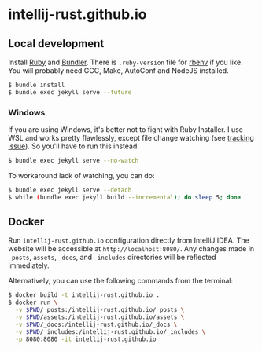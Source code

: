 # intellij-rust.github.io

## Local development

Install [Ruby](https://www.ruby-lang.org) and [Bundler](http://bundler.io/).
There is `.ruby-version` file for [rbenv](https://github.com/rbenv/rbenv) if you like.
You will probably need GCC, Make, AutoConf and NodeJS installed.

```bash
$ bundle install
$ bundle exec jekyll serve --future
```

### Windows

If you are using Windows, it's better not to fight with Ruby Installer. I use WSL and works
pretty flawlessly, except file change watching (see
[tracking issue](https://github.com/Microsoft/BashOnWindows/issues/216)). So you'll have to run
this instead:

```bash
$ bundle exec jekyll serve --no-watch
```

To workaround lack of watching, you can do:

```bash
$ bundle exec jekyll serve --detach
$ while (bundle exec jekyll build --incremental); do sleep 5; done
```

## Docker

Run `intellij-rust.github.io` configuration directly from IntelliJ IDEA. The website will be accessible at `http://localhost:8080/`.
Any changes made in `_posts`, `assets`, `_docs`, and `_includes` directories will be reflected immediately.

Alternatively, you can use the following commands from the terminal:
```bash
$ docker build -t intellij-rust.github.io .
$ docker run \
  -v $PWD/_posts:/intellij-rust.github.io/_posts \
  -v $PWD/assets:/intellij-rust.github.io/assets \
  -v $PWD/_docs:/intellij-rust.github.io/_docs \
  -v $PWD/_includes:/intellij-rust.github.io/_includes \
  -p 8080:8080 -it intellij-rust.github.io
```
